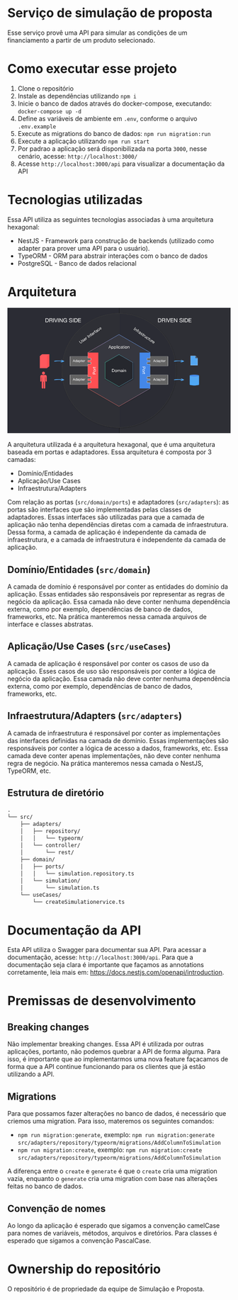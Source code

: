 # Serviço de simulação de proposta

Esse serviço provê uma API para simular as condições de um financiamento a partir de um produto selecionado.

# Como executar esse projeto

1. Clone o repositório
2. Instale as dependências utilizando `npm i`
3. Inicie o banco de dados através do docker-compose, executando: `docker-compose up -d`
4. Define as variáveis de ambiente em `.env`, conforme o arquivo `.env.example`
5. Execute as migrations do banco de dados: `npm run migration:run`
6. Execute a aplicação utilizando `npm run start`
7. Por padrao a aplicação será disponibilizada na porta `3000`, nesse cenário, acesse: `http://localhost:3000/`
8. Acesse `http://localhost:3000/api` para visualizar a documentação da API

# Tecnologias utilizadas

Essa API utiliza as seguintes tecnologias associadas à uma arquitetura hexagonal:

- NestJS - Framework para construção de backends (utilizado como adapter para prover uma API para o usuário).
- TypeORM - ORM para abstrair interações com o banco de dados
- PostgreSQL - Banco de dados relacional

# Arquitetura

![Imagem da arquitetura hexagonal](./docs/hexagonal-architecture-diagram.png)

A arquitetura utilizada é a arquitetura hexagonal, que é uma arquitetura baseada em portas e adaptadores. Essa arquitetura é composta por 3 camadas:   

- Domínio/Entidades
- Aplicação/Use Cases
- Infraestrutura/Adapters

Com relação as portas (`src/domain/ports`) e adaptadores (`src/adapters`): as portas são interfaces que são implementadas pelas classes de adaptadores. Essas interfaces são utilizadas para que a camada de aplicação não tenha dependências diretas com a camada de infraestrutura. Dessa forma, a camada de aplicação é independente da camada de infraestrutura, e a camada de infraestrutura é independente da camada de aplicação.

## Domínio/Entidades (`src/domain`)

A camada de domínio é responsável por conter as entidades do domínio da aplicação. Essas entidades são responsáveis por representar as regras de negócio da aplicação. Essa camada não deve conter nenhuma dependência externa, como por exemplo, dependências de banco de dados, frameworks, etc. Na prática manteremos nessa camada arquivos de interface e classes abstratas.

## Aplicação/Use Cases (`src/useCases`)

A camada de aplicação é responsável por conter os casos de uso da aplicação. Esses casos de uso são responsáveis por conter a lógica de negócio da aplicação. Essa camada não deve conter nenhuma dependência externa, como por exemplo, dependências de banco de dados, frameworks, etc. 

## Infraestrutura/Adapters (`src/adapters`)

A camada de infraestrutura é responsável por conter as implementações das interfaces definidas na camada de domínio. Essas implementações são responsáveis por conter a lógica de acesso a dados, frameworks, etc. Essa camada deve conter apenas implementações, não deve conter nenhuma regra de negócio. Na prática manteremos nessa camada o NestJS, TypeORM, etc.

## Estrutura de diretório

```
.
└── src/
    ├── adapters/
    │   ├── repository/
    │   │   └── typeorm/
    │   └── controller/
    │       └── rest/
    ├── domain/
    │   ├── ports/
    │   │   └── simulation.repository.ts
    │   └── simulation/
    │       └── simulation.ts
    └── useCases/
        └── createSimulationervice.ts
```

# Documentação da API

Esta API utiliza o Swagger para documentar sua API. Para acessar a documentação, acesse: `http://localhost:3000/api`.
Para que a documentação seja clara é importante que façamos as annotations corretamente, leia mais em: https://docs.nestjs.com/openapi/introduction.

# Premissas de desenvolvimento

## Breaking changes
Não implementar breaking changes. Essa API é utilizada por outras aplicações, portanto, não podemos quebrar a API de forma alguma. Para isso, é importante que ao implementarmos uma nova feature façacamos de forma que a API continue funcionando para os clientes que já estão utilizando a API.

## Migrations

Para que possamos fazer alterações no banco de dados, é necessário que criemos uma migration. Para isso, materemos os seguintes comandos:

- `npm run migration:generate`, exemplo: `npm run migration:generate src/adapters/repository/typeorm/migrations/AddColumnToSimulation`
- `npm run migration:create`, exemplo: `npm run migration:create src/adapters/repository/typeorm/migrations/AddColumnToSimulation`

A diferença entre o `create` e `generate` é que o `create` cria uma migration vazia, enquanto o `generate` cria uma migration com base nas alterações feitas no banco de dados.

## Convenção de nomes

Ao longo da aplicação é esperado que sigamos a convenção camelCase para nomes de variáveis, métodos, arquivos e diretórios. Para classes é esperado que sigamos a convenção PascalCase.

# Ownership do repositório

O repositório é de propriedade da equipe de Simulação e Proposta.